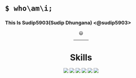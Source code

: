 <h1><code>$ who\am\i;</code></h1>
<h3>This Is Sudip5903(Sudip Dhungana) &lt;@sudip5903&gt; </h3>
<div align="center" id="whoami">
                  😃
  <hr width="10%">
  <h1 id="skills">Skills</h1>
  <img src="https://img.shields.io/badge/HTML5-E34F26?style=for-the-badge&logoColor=white&logo=html5">
  <img src="https://img.shields.io/badge/Python-3776AB?style=for-the-badge&logoColor=white&logo=python">
  <img src="https://img.shields.io/badge/CSS3-1572B6?style=for-the-badge&logoColor=white&logo=css3">
  <img src="https://img.shields.io/badge/JavaScript-F7DF1E?style=for-the-badge&logoColor=black&logo=javascript">
  <img src="https://img.shields.io/badge/Node.js-339933?style=for-the-badge&logoColor=white&logo=nodedotjs">
  <img src="https://img.shields.io/badge/Git-F05032?style=for-the-badge&logoColor=white&logo=git">
